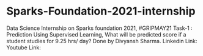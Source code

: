 # Sparks-Foundation-2021-internship
Data Science Internship on Sparks foundation 2021, #GRIPMAY21
Task-1 : Prediction Using Supervised Learning, What will be predicted score if a student studies for 9.25 hrs/ day?
Done by Divyansh Sharma.
Linkedin Link:
Youtube Link:

